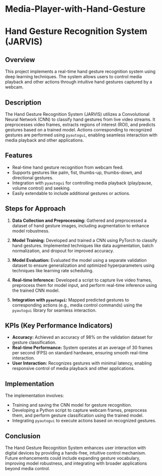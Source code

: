 # Media-Player-with-Hand-Gesture


# Hand Gesture Recognition System (JARVIS)

## Overview
This project implements a real-time hand gesture recognition system using deep learning techniques. The system allows users to control media playback and other actions through intuitive hand gestures captured by a webcam.

## Description
The Hand Gesture Recognition System (JARVIS) utilizes a Convolutional Neural Network (CNN) to classify hand gestures from live video streams. It preprocesses video frames, extracts regions of interest (ROI), and predicts gestures based on a trained model. Actions corresponding to recognized gestures are performed using `pyautogui`, enabling seamless interaction with media playback and other applications.

## Features
- Real-time hand gesture recognition from webcam feed.
- Supports gestures like palm, fist, thumbs-up, thumbs-down, and directional gestures.
- Integration with `pyautogui` for controlling media playback (play/pause, volume control) and seeking.
- Easily extendable to include additional gestures or actions.

## Steps for Approach
1. **Data Collection and Preprocessing:** Gathered and preprocessed a dataset of hand gesture images, including augmentation to enhance model robustness.
   
2. **Model Training:** Developed and trained a CNN using PyTorch to classify hand gestures. Implemented techniques like data augmentation, batch normalization, and dropout for improved accuracy.
   
3. **Model Evaluation:** Evaluated the model using a separate validation dataset to ensure generalization and optimized hyperparameters using techniques like learning rate scheduling.
   
4. **Real-time Inference:** Developed a script to capture live video frames, preprocess them for model input, and perform real-time inference using the trained CNN model.
   
5. **Integration with `pyautogui`:** Mapped predicted gestures to corresponding actions (e.g., media control commands) using the `pyautogui` library for seamless interaction.

## KPIs (Key Performance Indicators)
- **Accuracy:** Achieved an accuracy of 98% on the validation dataset for gesture classification.
- **Real-time Performance:** System operates at an average of 30 frames per second (FPS) on standard hardware, ensuring smooth real-time interaction.
- **User Interaction:** Recognizes gestures with minimal latency, enabling responsive control of media playback and other applications.

## Implementation
The implementation involves:
- Training and saving the CNN model for gesture recognition.
- Developing a Python script to capture webcam frames, preprocess them, and perform gesture classification using the trained model.
- Integrating `pyautogui` to execute actions based on recognized gestures.

## Conclusion
The Hand Gesture Recognition System enhances user interaction with digital devices by providing a hands-free, intuitive control mechanism. Future enhancements could include expanding gesture vocabulary, improving model robustness, and integrating with broader applications beyond media control.

